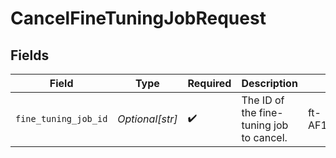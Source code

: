 # CancelFineTuningJobRequest


## Fields

| Field                                     | Type                                      | Required                                  | Description                               | Example                                   |
| ----------------------------------------- | ----------------------------------------- | ----------------------------------------- | ----------------------------------------- | ----------------------------------------- |
| `fine_tuning_job_id`                      | *Optional[str]*                           | :heavy_check_mark:                        | The ID of the fine-tuning job to cancel.<br/> | ft-AF1WoRqd3aJAHsqc9NY7iL8F               |